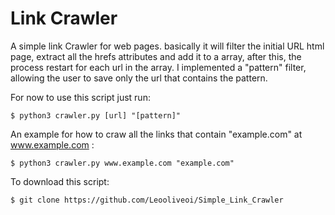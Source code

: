 # Link Crawler
A simple link Crawler for web pages. basically it will filter the initial URL html page, extract all the hrefs attributes and add it to a array, after this, the process restart for each url in the array.
I implemented a "pattern" filter, allowing the user to save only the url that contains the pattern.

For now to use this script just run:

```
$ python3 crawler.py [url] "[pattern]"
```
An example for how to craw all the links that contain "example.com" at www.example.com :
```
$ python3 crawler.py www.example.com "example.com"
```

To download this script:
```
$ git clone https://github.com/Leooliveoi/Simple_Link_Crawler
```
